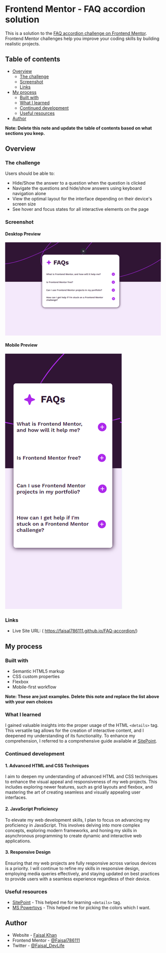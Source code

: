 # Frontend Mentor - FAQ accordion solution

This is a solution to the [FAQ accordion challenge on Frontend Mentor](https://www.frontendmentor.io/challenges/faq-accordion-wyfFdeBwBz). Frontend Mentor challenges help you improve your coding skills by building realistic projects. 

## Table of contents

- [Overview](#overview)
  - [The challenge](#the-challenge)
  - [Screenshot](#screenshot)
  - [Links](#links)
- [My process](#my-process)
  - [Built with](#built-with)
  - [What I learned](#what-i-learned)
  - [Continued development](#continued-development)
  - [Useful resources](#useful-resources)
- [Author](#author)

**Note: Delete this note and update the table of contents based on what sections you keep.**

## Overview

### The challenge

Users should be able to:

- Hide/Show the answer to a question when the question is clicked
- Navigate the questions and hide/show answers using keyboard navigation alone
- View the optimal layout for the interface depending on their device's screen size
- See hover and focus states for all interactive elements on the page

### Screenshot
#### Desktop Preview 
![alt text](assets/image.png)

#### Mobile Preview

![alt text](assets/image-1.png)

### Links

- Live Site URL: ( https://faisal786111.github.io/FAQ-accordion/)

## My process

### Built with

- Semantic HTML5 markup
- CSS custom properties
- Flexbox
- Mobile-first workflow

**Note: These are just examples. Delete this note and replace the list above with your own choices**

### What I learned


I gained valuable insights into the proper usage of the HTML `<details>` tag. This versatile tag allows for the creation of interactive content, and I deepened my understanding of its functionality. To enhance my comprehension, I referred to a comprehensive guide available at [SitePoint](https://www.sitepoint.com/style-html-details-element/).


### Continued development

#### 1. **Advanced HTML and CSS Techniques**

I aim to deepen my understanding of advanced HTML and CSS techniques to enhance the visual appeal and responsiveness of my web projects. This includes exploring newer features, such as grid layouts and flexbox, and mastering the art of creating seamless and visually appealing user interfaces.

#### 2. **JavaScript Proficiency**

To elevate my web development skills, I plan to focus on advancing my proficiency in JavaScript. This involves delving into more complex concepts, exploring modern frameworks, and honing my skills in asynchronous programming to create dynamic and interactive web applications.

#### 3. **Responsive Design**

Ensuring that my web projects are fully responsive across various devices is a priority. I will continue to refine my skills in responsive design, employing media queries effectively, and staying updated on best practices to provide users with a seamless experience regardless of their device.

### Useful resources

- [SitePoint](https://www.sitepoint.com/style-html-details-element/) - This helped me for learning `<details>` tag.
- [MS Powertoys](https://learn.microsoft.com/en-us/windows/powertoys/) - This helped me for picking the colors which I want. 

## Author

- Website - [Faisal Khan]( https://faisal786111.github.io/FAQ-accordion/)
- Frontend Mentor - [@Faisal786111](https://www.frontendmentor.io/profile/Faisal786111)
- Twitter - [@Faisal_DevLife](https://twitter.com/Faisal_DevLife)
